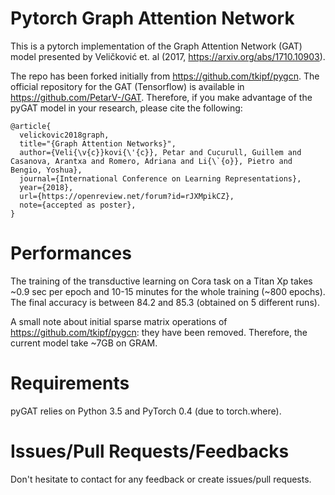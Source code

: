 # Pytorch Graph Attention Network

This is a pytorch implementation of the Graph Attention Network (GAT)
model presented by Veličković et. al (2017, https://arxiv.org/abs/1710.10903).

The repo has been forked initially from https://github.com/tkipf/pygcn. The official repository for the GAT (Tensorflow) is available in https://github.com/PetarV-/GAT. Therefore, if you make advantage of the pyGAT model in your research, please cite the following:

```
@article{
  velickovic2018graph,
  title="{Graph Attention Networks}",
  author={Veli{\v{c}}kovi{\'{c}}, Petar and Cucurull, Guillem and Casanova, Arantxa and Romero, Adriana and Li{\`{o}}, Pietro and Bengio, Yoshua},
  journal={International Conference on Learning Representations},
  year={2018},
  url={https://openreview.net/forum?id=rJXMpikCZ},
  note={accepted as poster},
}
```

# Performances

The training of the transductive learning on Cora task on a Titan Xp takes ~0.9 sec per epoch and 10-15 minutes for the whole training (~800 epochs). The final accuracy is between 84.2 and 85.3 (obtained on 5 different runs).

A small note about initial sparse matrix operations of https://github.com/tkipf/pygcn: they have been removed. Therefore, the current model take ~7GB on GRAM.

# Requirements

pyGAT relies on Python 3.5 and PyTorch 0.4 (due to torch.where).

# Issues/Pull Requests/Feedbacks

Don't hesitate to contact for any feedback or create issues/pull requests.
